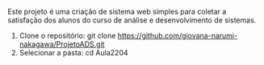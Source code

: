 
Este projeto é uma criação de sistema web simples para coletar a satisfação dos alunos do curso de análise e desenvolvimento de sistemas.

1. Clone o repositório:
   git clone https://github.com/giovana-narumi-nakagawa/ProjetoADS.git
2. Selecionar a pasta:
   cd Aula2204
